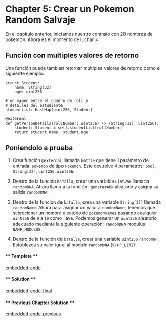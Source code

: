 <!-- Add translation for the following page: https://vyper.fun/#/2/random_wild_pokemon
Do NOT change the code below. The below code runs the code editor -->

# Chapter 5: Crear un Pokemon Random Salvaje

En el capítulo anterior, iniciamos nuestro contrato con 20 nombres de pokemon. Ahora es el momento de luchar ⚔️

## Función con multiples valores de retorno

Una función puede tambien retornar multiples valores de retorno como el siguiente ejemplo:

    struct Student:
        name: String[32]
        age: uint256

    # un mapeo entre el número de roll y
    # detalles del estudiante
    studentList: HashMap[uint256, Student]

    @external
    def getPersonDetails(rollNumber: uint256) -> (String[32], uint256):
        student: Student = self.studentList[rollNumber]
        return student.name, student.age

## Poniendolo a prueba

1. Crea función `@external` llamada `battle` que tiene 1 parámetro de entrada: `pokemon` de tipo `Pokemon`. Este devuelve 4 parametros: `bool`, `String[32]`, `uint256`, `uint256`.

2. Dentro de la función `batalla`, crear una variable `uint256` llamada `randomDNA`. Ahora llama a la función `_generarADN` aleatorio y asigna su salida `randomDNA`.

3. Dentro de la función de `batalla`, crea una variable `String[32]` llamada `randomName`. Ahora para asignar un valor a `randomName`, tenemos que seleccionar un nombre aleatorio de `pokemonNames` pasando cualquier `uint256` de `0` a `19` como llave. Podemos generar un `uint256` aleatorio adecuado mediante la siguiente operación: `randomDNA` modulus `NAME_MODULUS`.

4. Dentro de la función de `batalla`, crear una variable `uint256` `randomHP`. Establezca su valor igual al módulo `randomDNA` (`%`) `HP_LIMIT`.


<!-- tabs:start -->

#### ** Template **

[embedded-code](../assets/2/2.5-template-code.vy ':include :type=code embed-template')

#### ** Solution **

[embedded-code-final](../assets/2/2.5-finished-code.vy ':include :type=code embed-final')

#### ** Previous Chapter Solution **

[embedded-code-previous](../assets/2/2.4-finished-code.vy ':include :type=code embed-previous')

<!-- tabs:end -->
